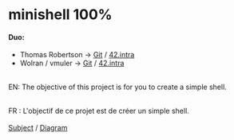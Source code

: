 # minishell 100%

#### Duo:
* Thomas Robertson ->	[Git](https://github.com/ThomasRobertson) / [42.intra](https://profile.intra.42.fr/users/troberts)
* Wolran / vmuler ->	[Git](https://github.com/Wolran) / [42.intra](https://profile.intra.42.fr/users/vmuller)

\
EN:
The objective of this project is for you to create a simple shell. 

\
FR :
L'objectif de ce projet est de créer un simple shell. 
\
\
[Subject](https://github.com/Wolran/minishell/blob/main/minishell.en.subject.pdf) / [Diagram](https://github.com/Wolran/minishell/blob/main/diagram.pdf) 
